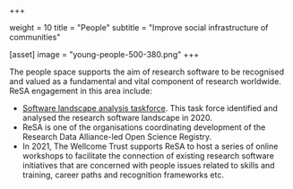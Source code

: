  +++

weight = 10
title = "People"
subtitle = "Improve social infrastructure of communities"

[asset]
image = "young-people-500-380.png"
+++

The people space supports the aim of research software to be recognised and valued as a fundamental and vital component of research worldwide. ReSA engagement in this area include:

 * [Software landscape analysis taskforce](https://www.researchsoft.org/taskforces/). This task force identified and analysed the research software landscape in 2020. 
 * ReSA is one of the organisations coordinating development of the Research Data Alliance-led Open Science Registry. 
 * In 2021, The Wellcome Trust supports ReSA to host a series of online workshops to facilitate the connection of existing research software initiatives that are concerned with people issues related to skills and training, career paths and recognition frameworks etc.
